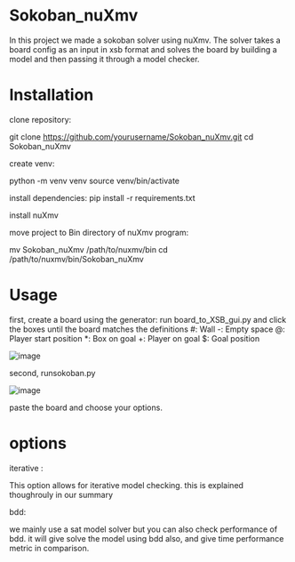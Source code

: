 # Sokoban_nuXmv
In this project we made a sokoban solver using nuXmv.
The solver takes a board config as an input in xsb format and solves the board by building a model and then passing it through a model checker.
# Installation
clone repository:

git clone https://github.com/yourusername/Sokoban_nuXmv.git
cd Sokoban_nuXmv

create venv:

python -m venv venv
source venv/bin/activate

install dependencies:
pip install -r requirements.txt

install nuXmv

move project to Bin directory of nuXmv program:

mv Sokoban_nuXmv /path/to/nuxmv/bin
cd /path/to/nuxmv/bin/Sokoban_nuXmv

# Usage
first, create a board using the generator:
run board_to_XSB_gui.py
and click the boxes until the board matches the definitions
#: Wall
-: Empty space
@: Player start position
*: Box on goal
+: Player on goal
$: Goal position

![image](https://github.com/elemenopi/Sokoban_nuXmv/assets/105213458/d825cff4-35a0-4fd2-816d-e7b72f13c2b9)

second, runsokoban.py

![image](https://github.com/elemenopi/Sokoban_nuXmv/assets/105213458/00f4b6f7-279d-4b48-87dc-f3b67caf8980)

paste the board and choose your options.

# options

iterative :

This option allows for iterative model checking.
this is explained thoughrouly in our summary

bdd:

we mainly use a sat model solver but you can also check performance of bdd. it will give solve the model using bdd also, and give time performance metric in comparison.



